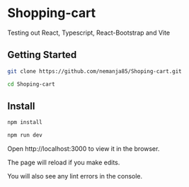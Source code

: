 # Shopping-cart
Testing out React, Typescript, React-Bootstrap and Vite

## Getting Started

```sh
git clone https://github.com/nemanja85/Shoping-cart.git
```

```sh
cd Shoping-cart
```

## Install

```sh
npm install
```

```sh
npm run dev
```

Open http://localhost:3000 to view it in the browser.

The page will reload if you make edits.

You will also see any lint errors in the console.

